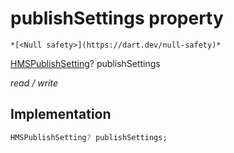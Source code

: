 


# publishSettings property




    *[<Null safety>](https://dart.dev/null-safety)*


[HMSPublishSetting](../../model_hms_publish_setting/HMSPublishSetting-class.md)? publishSettings
  
_read / write_






## Implementation

```dart
HMSPublishSetting? publishSettings;


```







